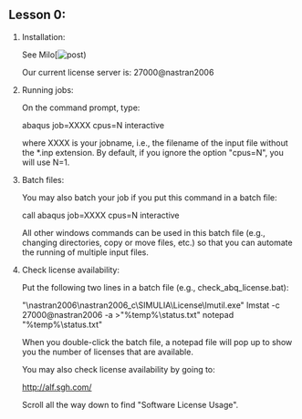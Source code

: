 ## Lesson 0: 

 1. Installation:
	
	See Milo[![post](https://milo.sgh.com/community/software/blog/2019/02/15/abaqus-2019-is-available-and-some-thoughts-on-software-versions))
	
	Our current license server is: 27000@nastran2006
	
 2. Running jobs:
 
	On the command prompt, type:
	
	abaqus job=XXXX cpus=N interactive
	
	where XXXX is your jobname, i.e., the filename of the input file without the *.inp extension. By default, if you ignore the option "cpus=N", you will use N=1.
	
 3. Batch files:
 
	You may also batch your job if you put this command in a batch file:
	
	call abaqus job=XXXX cpus=N interactive
	
	All other windows commands can be used in this batch file (e.g., changing directories, copy or move files, etc.) so that you can automate the running of multiple input files.
	
 4. Check license availability:
 
	Put the following two lines in a batch file (e.g., check_abq_license.bat):
	
	"\\nastran2006\nastran2006_c\SIMULIA\License\lmutil.exe" lmstat -c 27000@nastran2006 -a >"%temp%\status.txt" 
	notepad "%temp%\status.txt"

	When you double-click the batch file, a notepad file will pop up to show you the number of licenses that are available.
	
	You may also check license availability by going to:
	
	http://alf.sgh.com/
	
	Scroll all the way down to find "Software License Usage".
